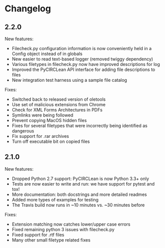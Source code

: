 Changelog
=========

2.2.0
---
New features:
- Filecheck.py configuration information is now conveniently held in a Config
object instead of in globals
- New easier to read text-based logger (removed twiggy dependency)
- Various filetypes in filecheck.py now have improved descriptions for log
- Improved the PyCIRCLean API interface for adding file descriptions to files
- New integration test harness using a sample file catalog

Fixes:
- Switched back to released version of oletools
- Use set of malicious extensions from Chrome
- Check for XML Forms Architectures in PDFs
- Symlinks were being followed
- Prevent copying MacOS hidden files
- Fixes for several filetypes that were incorrectly being identified as dangerous
- Fix support for .rar archives
- Turn off executable bit on copied files


2.1.0
---

New features:
- Dropped Python 2.7 support: PyCIRCLean is now Python 3.3+ only
- Tests are now easier to write and run: we have support for pytest and tox!
- More documentation: both docstrings and more detailed readmes
- Added more types of examples for testing
- The Travis build now runs in ~10 minutes vs. ~30 minutes before


Fixes:
- Extension matching now catches lower/upper case errors
- Fixed remaining python 3 issues with filecheck.py
- Fixed support for .rtf files
- Many other small filetype related fixes
